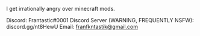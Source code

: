I get irrationally angry over minecraft mods.

Discord: Frantastic#0001
Discord Server (WARNING, FREQUENTLY NSFW): discord.gg/nt8HewU
Email: franfkntastik@gmail.com

<!---
Creepachu/Creepachu is a ✨ special ✨ repository because its `README.md` (this file) appears on your GitHub profile.
You can click the Preview link to take a look at your changes.
--->
